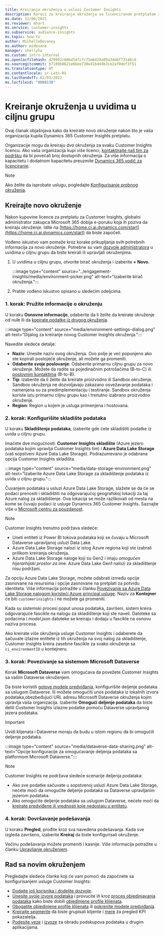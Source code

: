```yaml
---
title: Kreiranje okruženja u usluzi Customer Insights
description: Koraci za kreiranje okruženja sa licenciranom pretplatom za Dynamics 365 Customer Insights.
ms.date: 12/06/2021
ms.reviewer: mhart
ms.service: customer-insights
ms.subservice: audience-insights
ms.topic: how-to
author: MichelleDevaney
ms.author: midevane
manager: shellyha
ms.custom: intro-internal
ms.openlocfilehash: d29992c88bd54fcfcf5e6429a89a34b6f73148c8
ms.sourcegitcommit: b7189b8621e66ee738e4164d4b3ce2af0def3f51
ms.translationtype: HT
ms.contentlocale: sr-Latn-RS
ms.lasthandoff: 02/03/2022
ms.locfileid: "8088130"
---
```

# <a name="create-an-environment-in-audience-insights"></a>Kreiranje okruženja u uvidima u ciljnu grupu

Ovaj članak objašnjava kako da kreirate novo okruženje nakon što je vaša organizacija kupila Dynamics 365 Customer Insights pretplatu. 

Organizacije mogu da kreiraju *dva* okruženja za svaku Customer Insights licencu. Ako vaša organizacija kupi više licenci, [kontaktirajte naš tim za podršku](https://go.microsoft.com/fwlink/?linkid=2079641) da bi povećali broj dostupnih okruženja. Za više informacija o kapacitetu i dodatnom kapacitetu preuzmite [Dynamics 365 vodič za licenciranje](https://go.microsoft.com/fwlink/?LinkId=866544).

> [!NOTE]
> Ako želite da isprobate uslugu, pogledajte [Konfigurisanje probnog okruženja](../trial-signup.md).

## <a name="create-a-new-environment"></a>Kreirajte novo okruženje

Nakon kupovine licence za pretplatu za Customer Insights, globalni administrator zakupca Microsoft 365 dobija e-poruku koja ih poziva da kreiraju okruženje. Idite na [https://home.ci.ai.dynamics.com/start](https://home.ci.ai.dynamics.com/start) da biste započeli. 

Vođeno iskustvo vam pomaže kroz korake prikupljanja svih potrebnih informacija za novo okruženje. Potrebne su vam [dozvole administratora](permissions.md) u uvidima u ciljnu grupu da biste kreirali ili upravljali okruženjima.

1. U uvidima u ciljnu grupu, otvorite birač okruženja i izaberite **+ Novo**.
  
   :::image type="content" source="../engagement-insights/media/environment-picker.png" alt-text="Izaberite birač okruženja.":::

1. Pratite vođeno iskustvo opisano u sledećim odeljcima.

### <a name="step-1-provide-environment-information"></a>1. korak: Pružite informacije o okruženju

U koraku **Osnovne informacije**, odaberite da li želite da kreirate okruženje od nule ili da [kopirate podatke iz drugog okruženja](manage-environments.md#copy-the-environment-configuration).

   :::image type="content" source="media/environment-settings-dialog.png" alt-text="Dijalog za kreiranje novog Customer Insights okruženja.":::

Navedite sledeće detalje:
   - **Naziv**: Unesite naziv ovog okruženja. Ovo polje je već popunjeno ako ste kopirali postojeće okruženje, ali možete ga promeniti.
   - **Odaberite svoje poslovanje**: Odaberite primarnu ciljnu grupu za novo okruženje. Možete da radite sa pojedinačnim potrošačima (B-to-C) ili [poslovnim kontaktima](work-with-business-accounts.md) (B-to-B).
   - **Tip**: izaberite da li želite da kreirate proizvodno ili Sandbox okruženje. Sandbox okruženja ne dozvoljavaju zakazano osvežavanje podataka i namenjena su za predimplementaciju i testiranje. Sandbox okruženja koriste istu primarnu ciljnu grupu kao i trenutno izabrano proizvodno okruženje.
   - **Region**: Region u kojem je usluga primenjena i hostovana.

### <a name="step-2-configure-data-storage"></a>2. korak: Konfigurišite skladište podataka

U koraku **Skladištenje podataka**, izaberite gde ćete skladištiti podatke iz uvida u ciljnu grupu.

Imaćete dve mogućnosti: **Customer Insights skladište** (Azure jezero podataka kojim upravlja Customer Insights tim) i **Azure Data Lake Storage** (vaš sopstveni Azure Data Lake Storage). Podrazumevano je odabrana opcija Customer Insights skladišta.

:::image type="content" source="media/data-storage-environment.png" alt-text="Izaberite Azure Data Lake Storage za skladištenje podataka iz uvida u ciljnu grupu.":::

Čuvanjem podataka u usluzi Azure Data Lake Storage, slažete se da će se podaci prenositi i skladištiti na odgovarajućoj geografskoj lokaciji za taj Azure nalog za skladištenje. Ova lokacija se može razlikovati od mesta na kome se čuvaju podaci iz usluge Dynamics 365 Customer Insights. Saznajte više u [Microsoft centru za pouzdanost](https://www.microsoft.com/trust-center).

> [!NOTE]
> Customer Insights trenutno podržava sledeće:
> - Uneti entiteti iz Power BI tokova podataka koji se čuvaju u Microsoft Dataverse upravljanoj usluzi Data Lake.  
> - Azure Data Lake Storage nalozi iz istog Azure regiona koji ste izabrali prilikom kreiranja okruženja.
> - Azure Data Lake Storage naloge koji su Gen2 i imaju *omogućen hijerarhijski prostor za* ime. Azure Data Lake Gen1 nalozi za skladištenje nisu podržani.

Za opciju Azure Data Lake Storage, možete odabrati između opcije zasnovane na resursima i opcije zasnovane na pretplati za potvrdu identiteta. Više informacija potražite u članku [Povezivanje sa Azure Data Lake Storage nalogom koristeći Azure principal usluge](connect-service-principal.md). Naziv za **Kontejner** će biti `customerinsights` i ne možete ga promeniti.

Kada su sistemski procesi poput unosa podataka, završeni, sistem kreira odgovarajuće fascikle na nalogu za skladištenje koji ste naveli. Datoteke sa podacima i *model.json* datoteke se kreiraju i dodaju u fascikle na osnovu naziva procesa.

Ako kreirate više okruženja usluge Customer Insights i odaberete da sačuvate izlazne entitete iz tih okruženja na svoj nalog za skladištenje, Customer Insights kreira zasebne fascikle za svako okruženje sa `ci_environmentID` u kontejneru.

### <a name="step-3-connect-to-microsoft-dataverse"></a>3. korak: Povezivanje sa sistemom Microsoft Dataverse
   
Korak **Microsoft Dataverse** vam omogućava da povežete Customer Insights sa vašim Dataverse okruženjem.

Da biste koristili [gotove modele predviđanja](predictions-overview.md#out-of-box-models), konfigurišite deljenje podataka sa uslugom Dataverse. Ili možete omogućiti unos podataka iz lokalnih izvora podataka,obezbeđujući URL adresu Microsoft Dataverse okruženja kojim upravlja vaša organizacija. Izaberite **Omogući deljenje podataka** da biste delili Customer Insights izlazne podatke pomoću Dataverse upravljanog jezera podataka.

> [!IMPORTANT]
> Uvidi klijenata i Dataverse moraju da budu u istom regionu da bi omogućili deljenje podataka.

:::image type="content" source="media/dataverse-data-sharing.png" alt-text="Opcije konfiguracije za omogućavanje deljenja podataka sa platformom Microsoft Dataverse.":::

> [!NOTE]
> Customer Insights ne podržava sledeće scenarije deljenja podataka:
> - Ako sve podatke sačuvate u sopstvenoj usluzi Azure Data Lake Storage, nećete moći da omogućite deljenje podataka sa Dataverse upravljanim jezerom podataka.
> - Ako omogućite deljenje podataka sa uslugom Dataverse, nećete moći da [kreirate predviđene ili vrednosti koje nedostaju u entitetu](predictions.md).

### <a name="step-4-finalize-the-settings"></a>4. korak: Dovršavanje podešavanja

U koraku **Pregled**, prođite kroz sva navedena podešavanja. Kada sve izgleda završeno, izaberite **Kreiraj** da biste konfigurisali okruženje. 

Većinu podešavanja možete promeniti i kasnije. Više informacija potražite u članku [Upravljanje okruženjem](manage-environments.md).

## <a name="work-with-your-new-environment"></a>Rad sa novim okruženjem

Pregledajte sledeće članke koji će vam pomoći da započnete sa konfigurisanjem usluge Customer Insights: 

- [Dodajte još korisnika i dodelite dozvole](permissions.md).
- [Unesite svoje izvore podataka](data-sources.md) i provucite ih kroz [proces objedinjavanja podataka](data-unification.md) kako biste dobili [objedinjene profile klijenata](customer-profiles.md).
- [Obogatite objedinjene profile klijenata](enrichment-hub.md) ili [pokrenite modele predviđanja](predictions-overview.md).
- [Kreirajte segmente](segments.md) da biste grupisali klijente i [mere](measures.md) za pregled KPI pokazatelja.
- [Podesite veze](connections.md) i [izvoze](export-destinations.md) za obradu podskupova podataka u drugim aplikacijama.
